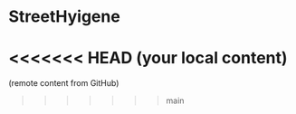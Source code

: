 # StreetHyigene

<<<<<<< HEAD
(your local content)
=======
(remote content from GitHub)
>>>>>>> main
